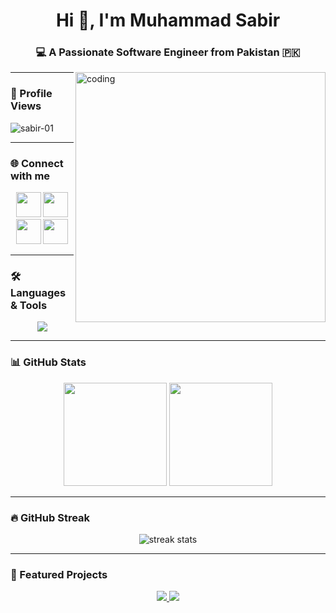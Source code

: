 <h1 align="center">Hi 👋, I'm Muhammad Sabir</h1>
<h3 align="center">💻 A Passionate Software Engineer from Pakistan 🇵🇰</h3>

<img align="right" alt="coding" width="400" src="https://user-images.githubusercontent.com/55389276/140866485-8fb1c876-9a8f-4d6a-98dc-08c4981eaf70.gif">

---

### 👀 Profile Views  
<p align="left"> <img src="https://komarev.com/ghpvc/?username=sabir-01&label=Profile%20views&color=0e75b6&style=flat" alt="sabir-01" /> </p>

---

### 🌐 Connect with me  
<p align="center">
<a href="https://www.linkedin.com/in/sabir01/" target="blank"><img src="https://skillicons.dev/icons?i=linkedin" height="40" /></a>
<a href="https://www.facebook.com/MSABIR0" target="blank"><img src="https://skillicons.dev/icons?i=facebook" height="40" /></a>
<a href="https://www.instagram.com/msabir_01/" target="blank"><img src="https://skillicons.dev/icons?i=instagram" height="40" /></a>
<a href="https://www.youtube.com/channel/UCWmsIBPAlYRKU87bBwuml9g" target="blank"><img src="https://skillicons.dev/icons?i=youtube" height="40" /></a>
</p>

---

### 🛠️ Languages & Tools  
<p align="center">
<img src="https://skillicons.dev/icons?i=c,cpp,cs,java,html,css,js,mysql,mongodb,dotnet,git,bootstrap" />
</p>

---

### 📊 GitHub Stats  
<p align="center">
  <img src="https://github-readme-stats.vercel.app/api?username=sabir-01&show_icons=true&theme=radical" height="165"/>
  <img src="https://github-readme-stats.vercel.app/api/top-langs/?username=sabir-01&layout=compact&theme=radical" height="165"/>
</p>

---

### 🔥 GitHub Streak  
<p align="center">
  <img src="https://github-readme-streak-stats.herokuapp.com/?user=sabir-01&theme=radical" alt="streak stats" />
</p>

---

### 📌 Featured Projects  
<p align="center">
<a href="https://github.com/sabir-01/YourProject1">
  <img src="https://github-readme-stats.vercel.app/api/pin/?username=sabir-01&repo=YourProject1&theme=radical" />
</a>
<a href="https://github.com/sabir-01/YourProject2">
  <img src="https://github-readme-stats.vercel.app/api/pin/?username=sabir-01&repo=YourProject2&theme=radical" />
</a>
</p>
